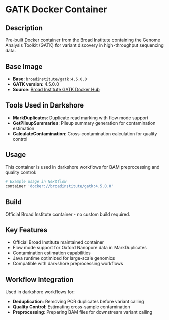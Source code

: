 # GATK Docker Container

## Description
Pre-built Docker container from the Broad Institute containing the Genome Analysis Toolkit (GATK) for variant discovery in high-throughput sequencing data.

## Base Image
- **Base**: `broadinstitute/gatk:4.5.0.0`
- **GATK version**: 4.5.0.0
- **Source**: [Broad Institute GATK Docker Hub](https://hub.docker.com/r/broadinstitute/gatk/)

## Tools Used in Darkshore
- **MarkDuplicates**: Duplicate read marking with flow mode support
- **GetPileupSummaries**: Pileup summary generation for contamination estimation
- **CalculateContamination**: Cross-contamination calculation for quality control

## Usage
This container is used in darkshore workflows for BAM preprocessing and quality control:

```bash
# Example usage in Nextflow
container 'docker://broadinstitute/gatk:4.5.0.0'
```

## Build
Official Broad Institute container - no custom build required.

## Key Features
- Official Broad Institute maintained container
- Flow mode support for Oxford Nanopore data in MarkDuplicates
- Contamination estimation capabilities
- Java runtime optimized for large-scale genomics
- Compatible with darkshore preprocessing workflows

## Workflow Integration
Used in darkshore workflows for:
- **Deduplication**: Removing PCR duplicates before variant calling
- **Quality Control**: Estimating cross-sample contamination
- **Preprocessing**: Preparing BAM files for downstream variant calling
